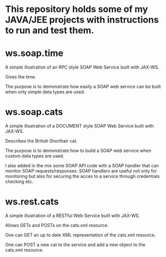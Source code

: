 # This repository holds some of my JAVA/JEE projects with instructions to run and test them. 

# ws.soap.time 

A simple illustration of an RPC style SOAP Web Service built with JAX-WS. 

Gives the time.

The purpose is to demonstrate how easily a SOAP web service can be built when only simple data types are used.

# ws.soap.cats 

A simple illustration of a DOCUMENT style SOAP Web Service built with JAX-WS.

Describes the British Shorthair cat.

The purpose is to demonstrate how to build a SOAP web service when custom data types are used. 

I also added in the mix some SOAP API code with a SOAP handler that can monitor SOAP requests/responses. SOAP handlers are useful not only for monitoring but also for securing the acces to a service through credentials checking etc.

# ws.rest.cats

A simple illustration of a RESTful Web Service built with JAX-WS. 

Allows GETs and POSTs on the cats.xml resource.

One can GET an up to date XML representation of the cats.xml resource.

One can POST a new cat to the service and add a new object to the cats.xml resource.

